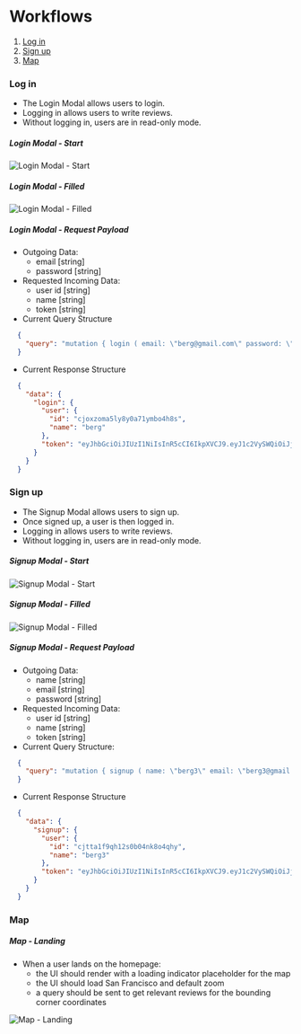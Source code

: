 # Workflows
1. [Log in](#login)
2. [Sign up](#signup)
3. [Map](#map)

### Log in
- The Login Modal allows users to login.
- Logging in allows users to write reviews.
- Without logging in, users are in read-only mode.

##### Login Modal - Start
![Login Modal - Start](./images/login1.png "Login Modal - Start")
##### Login Modal - Filled
![Login Modal - Filled](./images/login2.png "Login Modal - Filled")
##### Login Modal - Request Payload
- Outgoing Data:
  - email [string]
  - password [string]
- Requested Incoming Data:
  - user id [string]
  - name [string]
  - token [string]
- Current Query Structure
```json
  {
    "query": "mutation { login ( email: \"berg@gmail.com\" password: \"berg\" ) { user { id name } token } }"
  }
```
- Current Response Structure
```json
  {
    "data": {
      "login": {
        "user": {
          "id": "cjoxzoma5ly8y0a71ymbo4h8s",
          "name": "berg"
        },
        "token": "eyJhbGciOiJIUzI1NiIsInR5cCI6IkpXVCJ9.eyJ1c2VySWQiOiJjam94em9tYTVseTh5MGE3MXltYm80aDhzIiwiaWF0IjoxNTUzNzk0NTIyfQ.7gCa5wURde8xYFQlgnfcATm1TZETpPiEALQ5d9p6Zno"
      }
    }
  }
```

### Sign up
- The Signup Modal allows users to sign up.
- Once signed up, a user is then logged in.
- Logging in allows users to write reviews.
- Without logging in, users are in read-only mode.

##### Signup Modal - Start
![Signup Modal - Start](./images/signup1.png "Signup Modal - Start")
##### Signup Modal - Filled
![Signup Modal - Filled](./images/signup2.png "Signup Modal - Filled")
##### Signup Modal - Request Payload
- Outgoing Data:
  - name [string]
  - email [string]
  - password [string]
- Requested Incoming Data:
  - user id [string]
  - name [string]
  - token [string]
- Current Query Structure:
```json
  {
    "query": "mutation { signup ( name: \"berg3\" email: \"berg3@gmail.com\" password: \"berg3\" ) { user { id name } token } }"
  }
```
- Current Response Structure
```json
  {
    "data": {
      "signup": {
        "user": {
          "id": "cjtta1f9qh12s0b04nk8o4qhy",
          "name": "berg3"
        },
        "token": "eyJhbGciOiJIUzI1NiIsInR5cCI6IkpXVCJ9.eyJ1c2VySWQiOiJjanR0YTFmOXFoMTJzMGIwNG5rOG80cWh5IiwiaWF0IjoxNTUzODE2MTg3fQ.parOqb24wn6E9baZpYpZm6oC-2qUpj5LfA8P-71QkQM"
      }
    }
  }
```

### Map

##### Map - Landing
- When a user lands on the homepage:
  - the UI should render with a loading indicator placeholder for the map
  - the UI should load San Francisco and default zoom
  - a query should be sent to get relevant reviews for the bounding corner coordinates

![Map - Landing](./images/map1.png "Map - Landing")
